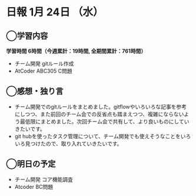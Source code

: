 # 日報  1月 24日 （水）

## ◯学習内容

**学習時間  6時間（今週累計：19時間, 全期間累計：761時間）**

- チーム開発 gitルール作成
- AtCoder ABC305 C問題

## ◯感想・独り言

- チーム開発でのgitルールをまとめました。gitflowやいろいろな記事を参考にしつつ、また前回のチーム会での反省点も踏まえつつ、複雑にならないよう最低限にまとめました。次回チーム会で共有して、より良いものにしていきたいです。
- git hubを使ったタスク管理について、チーム開発でも使えそうなことをいろいろ見つけたので、取り入れていきたいです。

## ◯明日の予定

- チーム開発 コア機能調査
- Atcoder BC問題